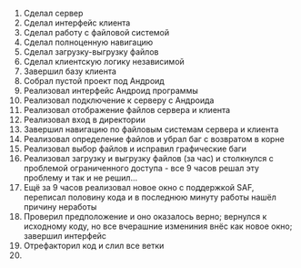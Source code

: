 1.  Сделал сервер
2.  Сделал интерфейс клиента
3.  Сделал работу с файловой системой
4.  Сделал полноценную навигацию
5.  Сделал загрузку-выгрузку файлов
6.  Сделал клиентскую логику независимой
7.  Завершил базу клиента
8.  Собрал пустой проект под Андроид
9.  Реализовал интерфейс Андроид программы
10. Реализовал подключение к серверу с Андроида
11. Реализовал отображение файлов сервера и клиента
12. Реализовал вход в директории
13. Завершил навигацию по файловым системам сервера и клиента
14. Реализовал определение файлов и убрал баг с возвратом в корне
15. Реализовал выбор файлов и исправил графические баги
16. Реализовал загрузку и выгрузку файлов (за час) и столкнулся с проблемой ограниченного доступа - все 9 часов решал эту проблему и так и не решил...
17. Ещё за 9 часов реализовал новое окно с поддержкой SAF, переписал половину кода и в последнюю минуту работы нашёл причину неработы
18. Проверил предположение и оно оказалось верно; вернулся к исходному коду, но все вчерашние измениния внёс как новое окно; завершил интерфейс
19. Отрефакторил код и слил все ветки
20.